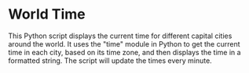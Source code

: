 # World Time
This Python script displays the current time for different capital cities around the world. It uses the "time" module in Python to get the current time in each city, based on its time zone, and then displays the time in a formatted string. The script will update the times every minute.

